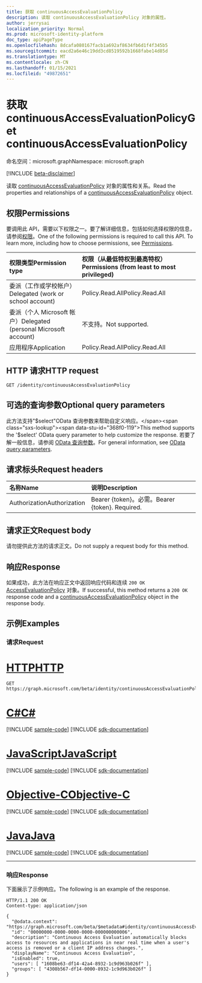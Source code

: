 ```yaml
---
title: 获取 continuousAccessEvaluationPolicy
description: 读取 continuousAccessEvaluationPolicy 对象的属性。
author: jerrysai
localization_priority: Normal
ms.prod: microsoft-identity-platform
doc_type: apiPageType
ms.openlocfilehash: 8dcafa080167facb1a692af8634fb6d1f4f345b5
ms.sourcegitcommit: eacd2a6e46c19dd3cd8519592b1668fabe14d85d
ms.translationtype: MT
ms.contentlocale: zh-CN
ms.lasthandoff: 01/15/2021
ms.locfileid: "49872651"
---
```

# <a name="get-continuousaccessevaluationpolicy"></a><span data-ttu-id="368f0-103">获取 continuousAccessEvaluationPolicy</span><span class="sxs-lookup"><span data-stu-id="368f0-103">Get continuousAccessEvaluationPolicy</span></span>
<span data-ttu-id="368f0-104">命名空间：microsoft.graph</span><span class="sxs-lookup"><span data-stu-id="368f0-104">Namespace: microsoft.graph</span></span>

[!INCLUDE [beta-disclaimer](../../includes/beta-disclaimer.md)]

<span data-ttu-id="368f0-105">读取 [continuousAccessEvaluationPolicy](../resources/continuousaccessevaluationpolicy.md) 对象的属性和关系。</span><span class="sxs-lookup"><span data-stu-id="368f0-105">Read the properties and relationships of a [continuousAccessEvaluationPolicy](../resources/continuousaccessevaluationpolicy.md) object.</span></span>

## <a name="permissions"></a><span data-ttu-id="368f0-106">权限</span><span class="sxs-lookup"><span data-stu-id="368f0-106">Permissions</span></span>
<span data-ttu-id="368f0-p101">要调用此 API，需要以下权限之一。要了解详细信息，包括如何选择权限的信息，请参阅[权限](/graph/permissions-reference)。</span><span class="sxs-lookup"><span data-stu-id="368f0-p101">One of the following permissions is required to call this API. To learn more, including how to choose permissions, see [Permissions](/graph/permissions-reference).</span></span>

|<span data-ttu-id="368f0-109">权限类型</span><span class="sxs-lookup"><span data-stu-id="368f0-109">Permission type</span></span>|<span data-ttu-id="368f0-110">权限（从最低特权到最高特权）</span><span class="sxs-lookup"><span data-stu-id="368f0-110">Permissions (from least to most privileged)</span></span>|
|:---|:---|
|<span data-ttu-id="368f0-111">委派（工作或学校帐户）</span><span class="sxs-lookup"><span data-stu-id="368f0-111">Delegated (work or school account)</span></span>     | <span data-ttu-id="368f0-112">Policy.Read.All</span><span class="sxs-lookup"><span data-stu-id="368f0-112">Policy.Read.All</span></span> |
|<span data-ttu-id="368f0-113">委派（个人 Microsoft 帐户）</span><span class="sxs-lookup"><span data-stu-id="368f0-113">Delegated (personal Microsoft account)</span></span> | <span data-ttu-id="368f0-114">不支持。</span><span class="sxs-lookup"><span data-stu-id="368f0-114">Not supported.</span></span> |
|<span data-ttu-id="368f0-115">应用程序</span><span class="sxs-lookup"><span data-stu-id="368f0-115">Application</span></span>                            | <span data-ttu-id="368f0-116">Policy.Read.All</span><span class="sxs-lookup"><span data-stu-id="368f0-116">Policy.Read.All</span></span> |

## <a name="http-request"></a><span data-ttu-id="368f0-117">HTTP 请求</span><span class="sxs-lookup"><span data-stu-id="368f0-117">HTTP request</span></span>

<!-- {  "blockType": "ignored"} -->
``` http
GET /identity/continuousAccessEvaluationPolicy
```

## <a name="optional-query-parameters"></a><span data-ttu-id="368f0-118">可选的查询参数</span><span class="sxs-lookup"><span data-stu-id="368f0-118">Optional query parameters</span></span>
<span data-ttu-id="368f0-119">此方法支持"$select"OData 查询参数来帮助自定义响应。</span><span class="sxs-lookup"><span data-stu-id="368f0-119">This method supports the '$select' OData query parameter to help customize the response.</span></span> <span data-ttu-id="368f0-120">若要了解一般信息，请参阅 [OData 查询参数](/graph/query-parameters)。</span><span class="sxs-lookup"><span data-stu-id="368f0-120">For general information, see [OData query parameters](/graph/query-parameters).</span></span>

## <a name="request-headers"></a><span data-ttu-id="368f0-121">请求标头</span><span class="sxs-lookup"><span data-stu-id="368f0-121">Request headers</span></span>
|<span data-ttu-id="368f0-122">名称</span><span class="sxs-lookup"><span data-stu-id="368f0-122">Name</span></span>|<span data-ttu-id="368f0-123">说明</span><span class="sxs-lookup"><span data-stu-id="368f0-123">Description</span></span>|
|:---|:---|
|<span data-ttu-id="368f0-124">Authorization</span><span class="sxs-lookup"><span data-stu-id="368f0-124">Authorization</span></span>|<span data-ttu-id="368f0-p103">Bearer {token}。必需。</span><span class="sxs-lookup"><span data-stu-id="368f0-p103">Bearer {token}. Required.</span></span>|

## <a name="request-body"></a><span data-ttu-id="368f0-127">请求正文</span><span class="sxs-lookup"><span data-stu-id="368f0-127">Request body</span></span>
<span data-ttu-id="368f0-128">请勿提供此方法的请求正文。</span><span class="sxs-lookup"><span data-stu-id="368f0-128">Do not supply a request body for this method.</span></span>

## <a name="response"></a><span data-ttu-id="368f0-129">响应</span><span class="sxs-lookup"><span data-stu-id="368f0-129">Response</span></span>

<span data-ttu-id="368f0-130">如果成功，此方法在响应正文中返回响应代码和连续 `200 OK` [AccessEvaluationPolicy](../resources/continuousaccessevaluationpolicy.md) 对象。</span><span class="sxs-lookup"><span data-stu-id="368f0-130">If successful, this method returns a `200 OK` response code and a [continuousAccessEvaluationPolicy](../resources/continuousaccessevaluationpolicy.md) object in the response body.</span></span>

## <a name="examples"></a><span data-ttu-id="368f0-131">示例</span><span class="sxs-lookup"><span data-stu-id="368f0-131">Examples</span></span>

### <a name="request"></a><span data-ttu-id="368f0-132">请求</span><span class="sxs-lookup"><span data-stu-id="368f0-132">Request</span></span>

# <a name="http"></a>[<span data-ttu-id="368f0-133">HTTP</span><span class="sxs-lookup"><span data-stu-id="368f0-133">HTTP</span></span>](#tab/http)
<!-- {
  "blockType": "request",
  "name": "get_continuousaccessevaluationpolicy"
}
-->
``` http
GET https://graph.microsoft.com/beta/identity/continuousAccessEvaluationPolicy
```
# <a name="c"></a>[<span data-ttu-id="368f0-134">C#</span><span class="sxs-lookup"><span data-stu-id="368f0-134">C#</span></span>](#tab/csharp)
[!INCLUDE [sample-code](../includes/snippets/csharp/get-continuousaccessevaluationpolicy-csharp-snippets.md)]
[!INCLUDE [sdk-documentation](../includes/snippets/snippets-sdk-documentation-link.md)]

# <a name="javascript"></a>[<span data-ttu-id="368f0-135">JavaScript</span><span class="sxs-lookup"><span data-stu-id="368f0-135">JavaScript</span></span>](#tab/javascript)
[!INCLUDE [sample-code](../includes/snippets/javascript/get-continuousaccessevaluationpolicy-javascript-snippets.md)]
[!INCLUDE [sdk-documentation](../includes/snippets/snippets-sdk-documentation-link.md)]

# <a name="objective-c"></a>[<span data-ttu-id="368f0-136">Objective-C</span><span class="sxs-lookup"><span data-stu-id="368f0-136">Objective-C</span></span>](#tab/objc)
[!INCLUDE [sample-code](../includes/snippets/objc/get-continuousaccessevaluationpolicy-objc-snippets.md)]
[!INCLUDE [sdk-documentation](../includes/snippets/snippets-sdk-documentation-link.md)]

# <a name="java"></a>[<span data-ttu-id="368f0-137">Java</span><span class="sxs-lookup"><span data-stu-id="368f0-137">Java</span></span>](#tab/java)
[!INCLUDE [sample-code](../includes/snippets/java/get-continuousaccessevaluationpolicy-java-snippets.md)]
[!INCLUDE [sdk-documentation](../includes/snippets/snippets-sdk-documentation-link.md)]

---



### <a name="response"></a><span data-ttu-id="368f0-138">响应</span><span class="sxs-lookup"><span data-stu-id="368f0-138">Response</span></span>

<span data-ttu-id="368f0-139">下面展示了示例响应。</span><span class="sxs-lookup"><span data-stu-id="368f0-139">The following is an example of the response.</span></span>

<!-- {
  "blockType": "response",
  "truncated": true,
  "@odata.type": "microsoft.graph.continuousAccessEvaluationPolicy"
} -->

``` http
HTTP/1.1 200 OK
Content-type: application/json

{
  "@odata.context": "https://graph.microsoft.com/beta/$metadata#identity/continuousAccessEvaluationPolicy/$entity",
  "id": "00000000-0000-0000-0000-000000000006",
  "description": "Continuous Access Evaluation automatically blocks access to resources and applications in near real time when a user's access is removed or a client IP address changes.",
  "displayName": "Continuous Access Evaluation",
  "isEnabled": true,
  "users": [ "1608be63-df14-42a4-8932-1c9d963b026f" ],
  "groups": [ "4308b567-df14-0000-8932-1c9d963b026f" ]
}
```

